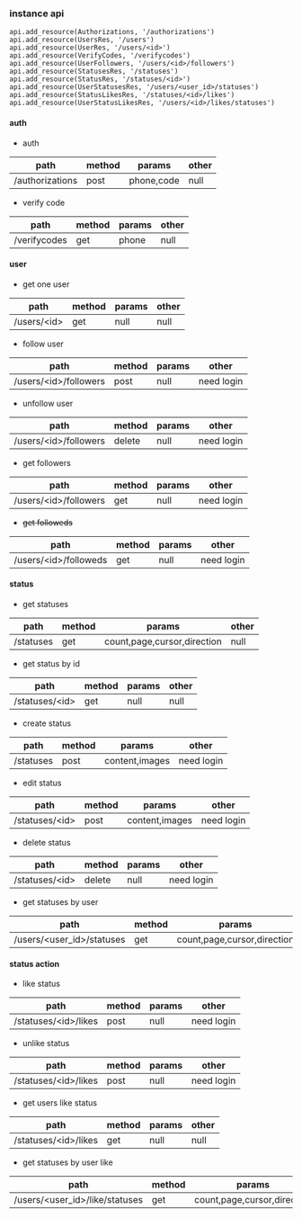 ### instance api

```
api.add_resource(Authorizations, '/authorizations')
api.add_resource(UsersRes, '/users')
api.add_resource(UserRes, '/users/<id>')
api.add_resource(VerifyCodes, '/verifycodes')
api.add_resource(UserFollowers, '/users/<id>/followers')
api.add_resource(StatusesRes, '/statuses')
api.add_resource(StatusRes, '/statuses/<id>')
api.add_resource(UserStatusesRes, '/users/<user_id>/statuses')
api.add_resource(StatusLikesRes, '/statuses/<id>/likes')
api.add_resource(UserStatusLikesRes, '/users/<id>/likes/statuses')
```

#### auth

- auth

| path | method | params | other |
| --- | --- | --- | --- |
|/authorizations|post|phone,code|null|

- verify code

| path | method | params | other |
| --- | --- | --- | --- |
|/verifycodes|get|phone|null|


#### user

- get one user

| path | method | params | other |
| --- | --- | --- | --- |
|/users/<id\>|get|null|null|


- follow user

| path | method | params | other |
| --- | --- | --- | --- |
|/users/<id\>/followers|post|null|need login|

- unfollow user

| path | method | params | other |
| --- | --- | --- | --- |
|/users/<id\>/followers|delete|null|need login|


- get followers

| path | method | params | other |
| --- | --- | --- | --- |
|/users/<id\>/followers|get|null|need login|

- ~~get followeds~~

| path | method | params | other |
| --- | --- | --- | --- |
|/users/<id\>/followeds|get|null|need login|


#### status

- get statuses

| path | method | params | other |
| --- | --- | --- | --- |
|/statuses|get|count,page,cursor,direction|null|

- get status by id

| path | method | params | other |
| --- | --- | --- | --- |
|/statuses/<id\>|get|null|null|

- create status

| path | method | params | other |
| --- | --- | --- | --- |
|/statuses|post|content,images|need login|

- edit status

| path | method | params | other |
| --- | --- | --- | --- |
|/statuses/<id\>|post|content,images|need login|

- delete status

| path | method | params | other |
| --- | --- | --- | --- |
|/statuses/<id\>|delete|null|need login|

- get statuses by user

| path | method | params | other |
| --- | --- | --- | --- |
|/users/<user_id\>/statuses|get|count,page,cursor,direction|null|


#### status action

- like status

| path | method | params | other |
| --- | --- | --- | --- |
|/statuses/<id\>/likes|post|null|need login|

- unlike status

| path | method | params | other |
| --- | --- | --- | --- |
|/statuses/<id\>/likes|post|null|need login|


- get users like status

| path | method | params | other |
| --- | --- | --- | --- |
|/statuses/<id\>/likes|get|null|null|


- get statuses by user like

| path | method | params | other |
| --- | --- | --- | --- |
|/users/<user_id\>/like/statuses|get|count,page,cursor,direction|null|



